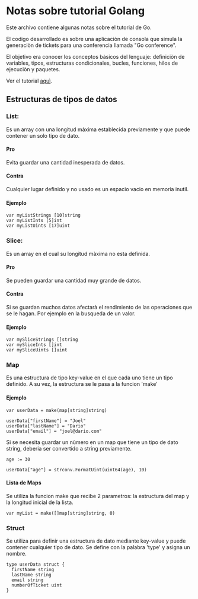 # Notas sobre tutorial Golang

Este archivo contiene algunas notas sobre el tutorial de Go.

El codigo desarrollado es sobre una aplicaciòn de consola que simula la generaciòn de tickets para una conferencia llamada "Go conference".

El objetivo era conocer los conceptos bàsicos del lenguaje: definiciòn de variables, tipos, estructuras condicionales, bucles, funciones, hilos de ejecuciòn y paquetes.

Ver el tutorial [aquì](https://www.youtube.com/watch?v=yyUHQIec83I&t=33s "Go for beginners").

## Estructuras de tipos de datos

### List:

Es un array con una longitud màxima establecida previamente y que puede contener un solo tipo de dato.

#### Pro

Evita guardar una cantidad inesperada de datos.

#### Contra

Cualquier lugar definido y no usado es un espacio vacio en memoria inutil.

#### Ejemplo

```golang
var myListStrings [10]string
var myListInts [5]int
var myListUints [17]uint
```

### Slice:

Es un array en el cual su longitud màxima no esta definida.

#### Pro

Se pueden guardar una cantidad muy grande de datos.

#### Contra

Si se guardan muchos datos afectarà el rendimiento de las operaciones que se le hagan. Por ejemplo en la busqueda de un valor.

#### Ejemplo

```golang
var mySliceStrings []string
var mySliceInts []int
var mySliceUints []uint
```

### Map

Es una estructura de tipo key-value en el que cada uno tiene un tipo definido. A su vez, la estructura se le pasa a la funcion 'make'

#### Ejemplo

```golang
var userData = make(map[string]string)

userData["firstName"] = "Joel"
userData["lastName"] = "Dario"
userData["email"] = "joel@dario.com"
```

Si se necesita guardar un nùmero en un map que tiene un tipo de dato string, deberia ser convertido a string previamente.

```golang
age := 30

userData["age"] = strconv.FormatUint(uint64(age), 10)
```

#### Lista de Maps

Se utiliza la funcion make que recibe 2 parametros: la estructura del map y la longitud inicial de la lista.

```golang
var myList = make([]map[string]string, 0)
```

### Struct

Se utiliza para definir una estructura de dato mediante key-value y puede contener cualquier tipo de dato.
Se define con la palabra 'type' y asigna un nombre.

```golang
type userData struct {
  firstName string
  lastName string
  email string
  numberOfTicket uint
}
```
